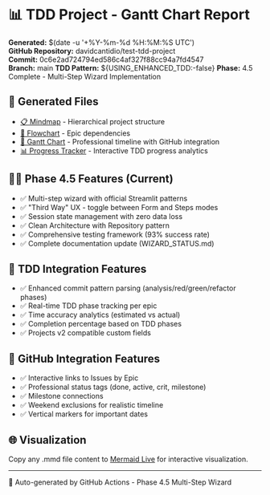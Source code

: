 # 📊 TDD Project - Gantt Chart Report

**Generated:** $(date -u '+%Y-%m-%d %H:%M:%S UTC')  
**GitHub Repository:** davidcantidio/test-tdd-project  
**Commit:** 0c6e2ad724794ed586c4af327f88cc94a7fd4547  
**Branch:** main
**TDD Pattern:** ${USING_ENHANCED_TDD:-false}
**Phase:** 4.5 Complete - Multi-Step Wizard Implementation

## 🎯 Generated Files
- [📋 Mindmap](./mindmap.mmd) - Hierarchical project structure
- [🔄 Flowchart](./flow_dependencies.mmd) - Epic dependencies  
- [📅 Gantt Chart](./gantt_schedule.mmd) - Professional timeline with GitHub integration
- [📊 Progress Tracker](./gantt_progress.html) - Interactive TDD progress analytics

## 🧙‍♂️ Phase 4.5 Features (Current)
- ✅ Multi-step wizard with official Streamlit patterns
- ✅ "Third Way" UX - toggle between Form and Steps modes
- ✅ Session state management with zero data loss
- ✅ Clean Architecture with Repository pattern
- ✅ Comprehensive testing framework (93% success rate)
- ✅ Complete documentation update (WIZARD_STATUS.md)

## 🧪 TDD Integration Features  
- ✅ Enhanced commit pattern parsing (analysis/red/green/refactor phases)
- ✅ Real-time TDD phase tracking per epic
- ✅ Time accuracy analytics (estimated vs actual)
- ✅ Completion percentage based on TDD phases
- ✅ Projects v2 compatible custom fields

## 🔗 GitHub Integration Features  
- ✅ Interactive links to Issues by Epic
- ✅ Professional status tags (done, active, crit, milestone)
- ✅ Milestone connections
- ✅ Weekend exclusions for realistic timeline
- ✅ Vertical markers for important dates

## 🌐 Visualization
Copy any .mmd file content to [Mermaid Live](https://mermaid.live/) for interactive visualization.

---
🤖 Auto-generated by GitHub Actions - Phase 4.5 Multi-Step Wizard
